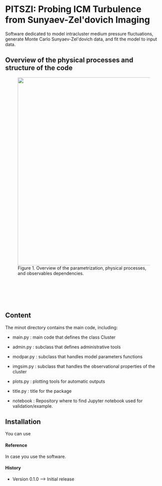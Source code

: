#  PITSZI: Probing ICM Turbulence from Sunyaev-Zel'dovich Imaging 
Software dedicated to model intracluster medium pressure fluctuations, generate Monte Carlo Sunyaev-Zel'dovich data, and fit the model to input data.

                                                            
## Overview of the physical processes and structure of the code
<figure>
	<img src="/overview1.png" width="600" />
	<figcaption> Figure 1. Overview of the parametrization, physical processes, and observables dependencies.</figcaption>
</figure>

<p style="margin-bottom:3cm;"> </p>


## Content
The minot directory contains the main code, including:

- main.py : 
	main code that defines the class Cluster
    
- admin.py : 
        subclass that defines administrative tools
   
- modpar.py : 
        subclass that handles model parameters functions 
        
- imgsim.py : 
    subclass that handles the observational properties of the cluster
    
- plots.py : 
        plotting tools for automatic outputs

- title.py : 
	title for the package

- notebook :
	Repository where to find Jupyter notebook used for validation/example. 


## Installation
You can use

#### Reference
In case you use the software.

#### History
- Version 0.1.0 --> Initial release

